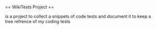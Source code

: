 == WikiTests Project ==

is a project to collect a snippets of code tests and document it to keep a tree refrence of my coding tests